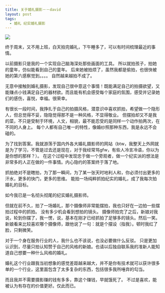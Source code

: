 ```yaml
---
title: 关于婚礼摄影－－david
layout: post
tags:
  - 婚礼 纪实婚礼摄影
---
```

![](http://7xo9zb.com1.z0.glb.clouddn.com/B01B8136.JPG)

终于周末，又不用上班，白天拍完婚礼，下午睡多了，可以有时间梳理最近的事情。

以前摄影只是我的一个实现自己脑海深处那些画面的工具。
所以就拍孩子，拍她的童年，仿似能看到自己的童年。
后来她被拍烦了，虽然我都是偷拍，也很快被她的第六感察觉到。。。。
自然越来越拍不成了。

无意中接触到婚礼摄影，发现自己很中意这个事情！既能满足自己的拍摄欲望，又能赚点小钱满足自己的器材欲。而且能有机会感受每个家庭的氛围，感受并记录她们的感伤，喜悦，幸福。很荣幸。

有很长一段时间，我挣扎于自己的拍摄风格，潜意识中喜欢抓拍，希望做一个隐形人，但总觉得不妥，隐隐觉得那不是一种风格，不显得敬业。
但摆拍却又不是我的菜，不只是受制于环境，人文，相貌，最不能忍受的是同样一个动作拍两次，在不同的人身上。
每个人都有自己唯一的特性，像婚纱照那种东西，我是永远不会碰的。

为了找到答案。我就游荡于国内外各大婚礼摄影师的网站（btw，我整天上外网就是为了学习，不管是过去还是现在，对于我经常骂gfw，有些人冷言冷语，你以为是你想的那样？）。
在这个过程中发现忠于做一个旁观者，做一个纪实派的想法是非常多的人正在做的一件事情。内心隐约的答案终于落了地。

抓拍绝对不是瞎拍，为了那一瞬间，为了某一张天时地利人和，你必须付出更多的汗水，更多的快门，更多的思维。
能拍一场纯粹抓拍纪实的婚礼，成了我每次拍婚礼的目标。

如今我已是一名彻头彻尾的纪实婚礼摄影师。

但就在前不久，拍了一场婚礼，那个摄像师非常能摆拍，我也只好在一边拍一些摆拍过程中的抓拍。
没有多少机会看到想拍的镜头。
摄像师拍完了之后，新娘对我说，轮到你摆了，我一愣，说，基本在刚才已经抓拍了足够多的镜头。然后一笑。新娘看来比较喜欢哪个摄像师，跟他说了一句：就是个摆设（指我）。顿时我红了脸，只剩微笑。

对于一个身在服务行业的人，我什么也不该说，也没必要做什么反驳。
只是更加认识到，尽量只拍认知赞于自己的风格的新娘。也请以后独自联系我的准新人能知道自己想要一种什么风格的婚礼。

婚礼这个行业跟我当初想象的感觉差距越来越大，并不是你有技术就可以获许很多单的一个行业，这里面包含了太多复杂的东西，包括很多我所唾弃的勾当。

而且我并不需要摄影赚的钱有多多，靠这个赚钱，早就饿死了。
不过是喜欢，能被认为有存在的价值更好。仅此而已。

